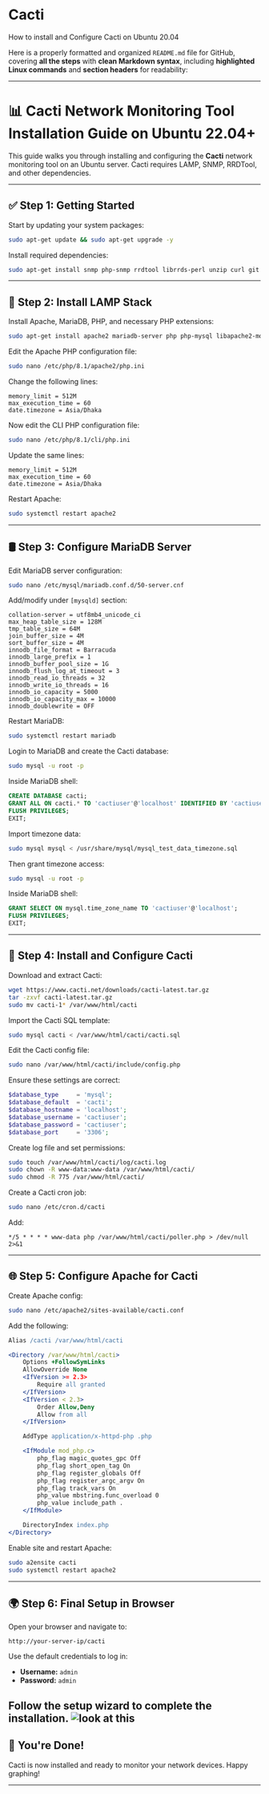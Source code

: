 # Cacti
How to install and Configure Cacti on Ubuntu 20.04


Here is a properly formatted and organized `README.md` file for GitHub, covering **all the steps** with **clean Markdown syntax**, including **highlighted Linux commands** and **section headers** for readability:

---

# 📊 Cacti Network Monitoring Tool Installation Guide on Ubuntu 22.04+

This guide walks you through installing and configuring the **Cacti** network monitoring tool on an Ubuntu server. Cacti requires LAMP, SNMP, RRDTool, and other dependencies.

---

## ✅ Step 1: Getting Started

Start by updating your system packages:

```bash
sudo apt-get update && sudo apt-get upgrade -y
```

Install required dependencies:

```bash
sudo apt-get install snmp php-snmp rrdtool librrds-perl unzip curl git gnupg2 -y
```

---

## 🧱 Step 2: Install LAMP Stack

Install Apache, MariaDB, PHP, and necessary PHP extensions:

```bash
sudo apt-get install apache2 mariadb-server php php-mysql libapache2-mod-php php-xml php-ldap php-mbstring php-gd php-gmp -y
```

Edit the Apache PHP configuration file:

```bash
sudo nano /etc/php/8.1/apache2/php.ini
```

Change the following lines:

```
memory_limit = 512M
max_execution_time = 60
date.timezone = Asia/Dhaka
```

Now edit the CLI PHP configuration file:

```bash
sudo nano /etc/php/8.1/cli/php.ini
```

Update the same lines:

```
memory_limit = 512M
max_execution_time = 60
date.timezone = Asia/Dhaka
```

Restart Apache:

```bash
sudo systemctl restart apache2
```

---

## 🛢️ Step 3: Configure MariaDB Server

Edit MariaDB server configuration:

```bash
sudo nano /etc/mysql/mariadb.conf.d/50-server.cnf
```

Add/modify under `[mysqld]` section:

```
collation-server = utf8mb4_unicode_ci
max_heap_table_size = 128M
tmp_table_size = 64M
join_buffer_size = 4M
sort_buffer_size = 4M
innodb_file_format = Barracuda
innodb_large_prefix = 1
innodb_buffer_pool_size = 1G
innodb_flush_log_at_timeout = 3
innodb_read_io_threads = 32
innodb_write_io_threads = 16
innodb_io_capacity = 5000
innodb_io_capacity_max = 10000
innodb_doublewrite = OFF
```

Restart MariaDB:

```bash
sudo systemctl restart mariadb
```

Login to MariaDB and create the Cacti database:

```bash
sudo mysql -u root -p
```

Inside MariaDB shell:

```sql
CREATE DATABASE cacti;
GRANT ALL ON cacti.* TO 'cactiuser'@'localhost' IDENTIFIED BY 'cactiuser';
FLUSH PRIVILEGES;
EXIT;
```

Import timezone data:

```bash
sudo mysql mysql < /usr/share/mysql/mysql_test_data_timezone.sql
```

Then grant timezone access:

```bash
sudo mysql -u root -p
```

Inside MariaDB shell:

```sql
GRANT SELECT ON mysql.time_zone_name TO 'cactiuser'@'localhost';
FLUSH PRIVILEGES;
EXIT;
```

---

## 🌱 Step 4: Install and Configure Cacti

Download and extract Cacti:

```bash
wget https://www.cacti.net/downloads/cacti-latest.tar.gz
tar -zxvf cacti-latest.tar.gz
sudo mv cacti-1* /var/www/html/cacti
```

Import the Cacti SQL template:

```bash
sudo mysql cacti < /var/www/html/cacti/cacti.sql
```

Edit the Cacti config file:

```bash
sudo nano /var/www/html/cacti/include/config.php
```

Ensure these settings are correct:

```php
$database_type     = 'mysql';
$database_default  = 'cacti';
$database_hostname = 'localhost';
$database_username = 'cactiuser';
$database_password = 'cactiuser';
$database_port     = '3306';
```

Create log file and set permissions:

```bash
sudo touch /var/www/html/cacti/log/cacti.log
sudo chown -R www-data:www-data /var/www/html/cacti/
sudo chmod -R 775 /var/www/html/cacti/
```

Create a Cacti cron job:

```bash
sudo nano /etc/cron.d/cacti
```

Add:

```cron
*/5 * * * * www-data php /var/www/html/cacti/poller.php > /dev/null 2>&1
```

---

## 🌐 Step 5: Configure Apache for Cacti

Create Apache config:

```bash
sudo nano /etc/apache2/sites-available/cacti.conf
```

Add the following:

```apache
Alias /cacti /var/www/html/cacti

<Directory /var/www/html/cacti>
    Options +FollowSymLinks
    AllowOverride None
    <IfVersion >= 2.3>
        Require all granted
    </IfVersion>
    <IfVersion < 2.3>
        Order Allow,Deny
        Allow from all
    </IfVersion>

    AddType application/x-httpd-php .php

    <IfModule mod_php.c>
        php_flag magic_quotes_gpc Off
        php_flag short_open_tag On
        php_flag register_globals Off
        php_flag register_argc_argv On
        php_flag track_vars On
        php_value mbstring.func_overload 0
        php_value include_path .
    </IfModule>

    DirectoryIndex index.php
</Directory>
```

Enable site and restart Apache:

```bash
sudo a2ensite cacti
sudo systemctl restart apache2
```

---

## 🌍 Step 6: Final Setup in Browser

Open your browser and navigate to:

```
http://your-server-ip/cacti
```

Use the default credentials to log in:

* **Username:** `admin`
* **Password:** `admin`

Follow the setup wizard to complete the installation.
![look at this](./photo/photo1.png)
---

## 🎉 You're Done!

Cacti is now installed and ready to monitor your network devices. Happy graphing!

---
